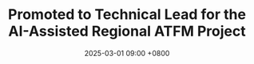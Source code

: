 ---
title: Promoted to Technical Lead for the AI-Assisted Regional ATFM Project
date: 2025-03-01 09:00 +0800
---